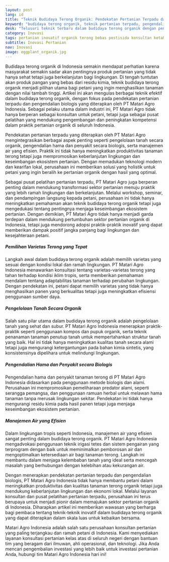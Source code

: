```yaml
---
layout: post
lang: id
title: "Teknik Budidaya Terong Organik: Pendekatan Pertanian Terpadu dan Pengendalian Biologis"
keyword: "budidaya terong organik, teknik pertanian terpadu, pengendalian biologis, konsultan pertanian, pelatihan pertanian, PT Matari Agro Indonesia"
desk: "Telusuri teknik terbaru dalam budidaya terong organik dengan pendekatan pertanian terpadu dan pengendalian biologis di PT Matari Agro Indonesia"
category: Inovasi
tags: pertanian inovatif organik terong bebas pestisida konsultan ketahanan pangan
subtitle: Inovasi Pertanian
nav: Inovasi
image: eggplant_organik.jpg
---
```


Budidaya terong organik di Indonesia semakin mendapat perhatian karena masyarakat semakin sadar akan pentingnya produk pertanian yang tidak hanya sehat tetapi juga berkelanjutan bagi lingkungan. Di tengah tuntutan akan produk pangan yang bebas dari residu kimia, teknik budidaya terong organik menjadi pilihan utama bagi petani yang ingin menghasilkan tanaman dengan nilai tambah tinggi. Artikel ini akan mengulas berbagai teknik efektif dalam budidaya terong organik, dengan fokus pada pendekatan pertanian terpadu dan pengendalian biologis yang diterapkan oleh PT Matari Agro Indonesia. Sebagai pelaku utama dalam industri ini, PT Matari Agro tidak hanya berperan sebagai konsultan untuk petani, tetapi juga sebagai pusat pelatihan yang mendukung pengembangan dan peningkatan kompetensi dalam praktik pertanian organik di seluruh Indonesia.

Pendekatan pertanian terpadu yang diterapkan oleh PT Matari Agro mengintegrasikan berbagai aspek penting seperti pengelolaan tanah secara organik, pengendalian hama dan penyakit secara biologis, serta manajemen air yang efisien. Praktik ini tidak hanya meningkatkan produktivitas tanaman terong tetapi juga mempromosikan keberlanjutan lingkungan dan keseimbangan ekosistem pertanian. Dengan memadukan teknologi modern dan kearifan lokal, perusahaan ini memberikan solusi yang holistik untuk petani yang ingin beralih ke pertanian organik dengan hasil yang optimal.

Sebagai pusat pelatihan pertanian terpadu, PT Matari Agro juga berperan penting dalam mendukung transformasi sektor pertanian menuju praktik yang lebih ramah lingkungan dan berkelanjutan. Melalui workshop, seminar, dan pendampingan langsung kepada petani, perusahaan ini tidak hanya meningkatkan pemahaman akan teknik budidaya terong organik tetapi juga mengedukasi tentang pentingnya menjaga keseimbangan ekosistem pertanian. Dengan demikian, PT Matari Agro tidak hanya menjadi garda terdepan dalam mendukung pertumbuhan sektor pertanian organik di Indonesia, tetapi juga mendorong adopsi praktik-praktik inovatif yang dapat memberikan dampak positif jangka panjang bagi lingkungan dan kesejahteraan petani.

##### Pemilihan Varietas Terong yang Tepat
Langkah awal dalam budidaya terong organik adalah memilih varietas yang sesuai dengan kondisi lokal dan ramah lingkungan. PT Matari Agro Indonesia menawarkan konsultasi tentang varietas-varietas terong yang tahan terhadap kondisi iklim tropis, serta memberikan pemahaman mendalam tentang adaptabilitas tanaman terhadap perubahan lingkungan. Dengan pendekatan ini, petani dapat memilih varietas yang tidak hanya menghasilkan panen yang berkualitas tetapi juga meningkatkan efisiensi penggunaan sumber daya.

##### Pengelolaan Tanah Secara Organik
Salah satu pilar utama dalam budidaya terong organik adalah pengelolaan tanah yang sehat dan subur. PT Matari Agro Indonesia menerapkan praktik-praktik seperti penggunaan kompos dan pupuk organik, serta teknik penanaman tanaman penutup tanah untuk mempertahankan struktur tanah yang baik. Hal ini tidak hanya meningkatkan kualitas tanah secara alami tetapi juga mengurangi ketergantungan pada bahan kimia sintetis, yang konsistensinya dipelihara untuk melindungi lingkungan.

##### Pengendalian Hama dan Penyakit secara Biologis
Pengendalian hama dan penyakit tanaman terong di PT Matari Agro Indonesia didasarkan pada penggunaan metode biologis dan alami. Perusahaan ini mempromosikan pemeliharaan predator alami, seperti serangga pemangsa, dan penggunaan ramuan herbal untuk melawan hama tanaman tanpa merusak lingkungan sekitar. Pendekatan ini tidak hanya mengurangi residu kimia pada hasil panen tetapi juga menjaga keseimbangan ekosistem pertanian.

##### Manajemen Air yang Efisien
Dalam lingkungan tropis seperti Indonesia, manajemen air yang efisien sangat penting dalam budidaya terong organik. PT Matari Agro Indonesia mengadvokasi penggunaan teknik irigasi tetes dan sistem pengairan yang terprogram dengan baik untuk meminimalkan pemborosan air dan mengoptimalkan ketersediaan air bagi tanaman terong. Langkah ini membantu dalam menjaga kelembaban tanah yang ideal serta mencegah masalah yang berhubungan dengan kelebihan atau kekurangan air.

Dengan menerapkan pendekatan pertanian terpadu dan pengendalian biologis, PT Matari Agro Indonesia tidak hanya membantu petani dalam meningkatkan produktivitas dan kualitas tanaman terong organik tetapi juga mendukung keberlanjutan lingkungan dan ekonomi lokal. Melalui layanan konsultan dan pusat pelatihan pertanian terpadu, perusahaan ini terus berupaya untuk menjadi pionir dalam memajukan sektor pertanian organik di Indonesia. Diharapkan artikel ini memberikan wawasan yang berharga bagi pembaca tentang teknik-teknik inovatif dalam budidaya terong organik yang dapat diterapkan dalam skala luas untuk kebaikan bersama.

Matari Agro Indonesia adalah salah satu perusahaan konsultan pertanian yang paling terjangkau dan ramah petani di Indonesia. Kami menyediakan layanan konsultasi pertanian kelas atas di seluruh negeri dengan bantuan tim yang beragam dari ilmuwan, ahli operasional, dan teknologi. Jika Anda mencari pengembalian investasi yang lebih baik untuk investasi pertanian Anda, hubungi tim Matari Agro Indonesia hari ini!


